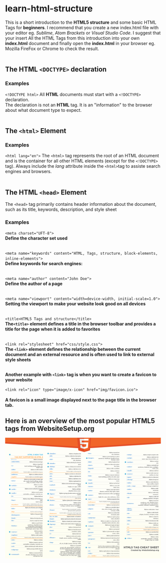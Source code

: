 # learn-html-structure

This is a short introduction to the **HTML5 structure** and some basic HTML Tags for **beginners**. I recommend that you create a new index.html file with your editor eg. _Sublime_, _Atom Brackets_ or _Visual Studio Code_. I suggest that your insert All the HTML Tags from this introduction into your own **index.html** document and finally open the **index.html** in your browser eg. Mozilla FireFox or Chrome to check the result. <br><br>

## The HTML `<DOCTYPE>` declaration

### Examples

`<!DOCTYPE html>`
All **HTML** documents must start with a `<!DOCTYPE>` declaration.<br>
The declaration is not an **HTML** tag. It is an "information" to the browser about what document type to expect.<br><br>

## The `<html>` Element

### Examples

`<html lang="en">`
The `<html>` tag represents the root of an HTML document and is the container for all other HTML elements (except for the `<!DOCTYPE>` tag). Always include the _lang_ attribute inside the `<html>`tag to assiste search engines and browsers.<br><br>

## The HTML `<head>` Element

The `<head>` tag primarily contains header information about the document, such as its title, keywords, description, and style sheet<br>

### Examples

`<meta charset="UFT-8">`<br>
**Define the character set used**<br><br>

`<meta name="keywords" content="HTML, Tags, structure, block-elements, inline-elements">`<br>
**Define keywords for search engines:**<br><br>

`<meta name="author" content="John Doe">`<br>
**Define the author of a page**<br><br>

`<meta name="viewport" content="width=device-width, initial-scale=1.0">`<br>
**Setting the viewport to make your website look good on all devices**<br><br>

`<title>HTML5 Tags and structure</title>`<br>
**The`<title>` element defines a title in the browser toolbar and provides a title for the page when it is added to favorites**<br><br>

`<link rel="stylesheet" href="css/style.css">`<br>
**The `<link>` element defines the relationship between the current document and an external resource and is often used to link to external style sheets**<br><br>

**Another example with `<link>` tag is when you want to create a favicon to your website**<br>

`<link rel="icon" type="image/x-icon" href="img/favicon.ico">`<br><br>
**A favicon is a small image displayed next to the page title in the browser tab.**

## Here is an overview of the most popular HTML5 tags from WebsiteSetup.org

![alt text](cheatsheet.png)
